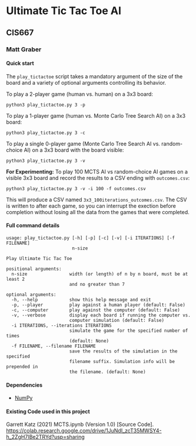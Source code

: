 # Ultimate Tic Tac Toe AI
## CIS667
### Matt Graber

#### Quick start

The `play_tictactoe` script takes a mandatory argument of the size of the board and a variety of optional arguments controlling its behavior.

To play a 2-player game (human vs. human) on a 3x3 board:

`python3 play_tictactoe.py 3 -p`

To play a 1-player game (human vs. Monte Carlo Tree Search AI) on a 3x3 board:

`python3 play_tictactoe.py 3 -c`

To play a single 0-player game (Monte Carlo Tree Search AI vs. random-choice AI) on a 3x3 board with the board visible:

`python3 play_tictactoe.py 3 -v`

__For Experimenting:__ To play 100 MCTS AI vs random-choice AI games on a visible 3x3 board and record the results to a CSV ending with `outcomes.csv`:

`python3 play_tictactoe.py 3 -v -i 100 -f outcomes.csv`

This will produce a CSV named `3x3_100iterations_outcomes.csv`.
 The CSV is written to after each game, so you can interrupt the exection before completion without losing all the data from the games that were completed.

#### Full command details
```
usage: play_tictactoe.py [-h] [-p] [-c] [-v] [-i ITERATIONS] [-f FILENAME]   
                         n-size

Play Ultimate Tic Tac Toe

positional arguments:
  n-size                width (or length) of n by n board, must be at least 2
                        and no greater than 7

optional arguments:
  -h, --help            show this help message and exit
  -p, --player          play against a human player (default: False)
  -c, --computer        play against the computer (default: False)
  -v, --verbose         display each board if running the computer vs.       
                        computer simulation (default: False)
  -i ITERATIONS, --iterations ITERATIONS
                        simulate the game for the specified number of times  
                        (default: None)
  -f FILENAME, --filename FILENAME
                        save the results of the simulation in the specified
                        filename suffix. Simulation info will be prepended in
                        the filename. (default: None)
```

#### Dependencies

- [NumPy](https://numpy.org/)

#### Existing Code used in this project

Garrett Katz (2021) MCTS.ipynb (Version 1.0) [Source Code]. https://colab.research.google.com/drive/1JuNdI_zcT35MWSY4-h_2ZgH7IBe2TRYd?usp=sharing
